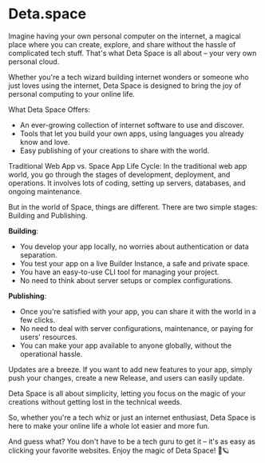 

# Deta.space



Imagine having your own personal computer on the internet, a magical place where you can create, explore, and share without the hassle of complicated tech stuff. That's what Deta Space is all about – your very own personal cloud.

Whether you're a tech wizard building internet wonders or someone who just loves using the internet, Deta Space is designed to bring the joy of personal computing to your online life.

What Deta Space Offers:

* An ever-growing collection of internet software to use and discover.
* Tools that let you build your own apps, using languages you already know and love.
* Easy publishing of your creations to share with the world.

Traditional Web App vs. Space App Life Cycle: In the traditional web app world, you go through the stages of development, deployment, and operations. It involves lots of coding, setting up servers, databases, and ongoing maintenance.

But in the world of Space, things are different. There are two simple stages: Building and Publishing.

**Building**:

* You develop your app locally, no worries about authentication or data separation.
* You test your app on a live Builder Instance, a safe and private space.
* You have an easy-to-use CLI tool for managing your project.
* No need to think about server setups or complex configurations.

**Publishing**:

* Once you're satisfied with your app, you can share it with the world in a few clicks.
* No need to deal with server configurations, maintenance, or paying for users' resources.
* You can make your app available to anyone globally, without the operational hassle.

Updates are a breeze. If you want to add new features to your app, simply push your changes, create a new Release, and users can easily update.

Deta Space is all about simplicity, letting you focus on the magic of your creations without getting lost in the technical weeds.

So, whether you're a tech whiz or just an internet enthusiast, Deta Space is here to make your online life a whole lot easier and more fun.

And guess what? You don't have to be a tech guru to get it – it's as easy as clicking your favorite websites. Enjoy the magic of Deta Space! 🚀🪐


